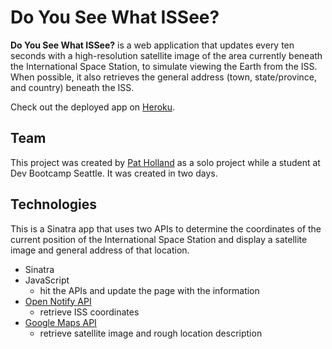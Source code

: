 # Do You See What ISSee?

**Do You See What ISSee?** is a web application that updates every ten seconds with a high-resolution satellite image of the area currently beneath the International Space Station, to simulate viewing the Earth from the ISS. When possible, it also retrieves the general address (town, state/province, and country) beneath the ISS.

Check out the deployed app on [Heroku](http://doyouseewhatissee.herokuapp.com/).

## Team

This project was created by [Pat Holland](https://github.com/pholls/) as a solo project while a student at Dev Bootcamp Seattle. It was created in two days.

## Technologies

This is a Sinatra app that uses two APIs to determine the coordinates of the current position of the International Space Station and display a satellite image and general address of that location.

* Sinatra
* JavaScript
    * hit the APIs and update the page with the information
* [Open Notify API](https://open-notify.org/)
    * retrieve ISS coordinates
* [Google Maps API](https://developers.google.com/maps/)
    * retrieve satellite image and rough location description
